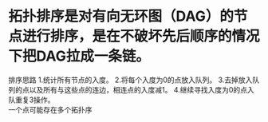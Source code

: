 # 拓扑排序是对有向无环图（DAG）的节点进行排序，是在不破坏先后顺序的情况下把DAG拉成一条链。  
排序思路 1.统计所有节点的入度。 2.将每个入度为0的点放入队列。 3.去掉放入队列的点以及所有与这些点的连边，相连点的入度减1。 4.继续寻找入度为0的点入队重复3操作。   
一个点可能存在多个拓扑序
